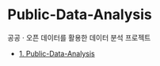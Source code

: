 # Public-Data-Analysis
공공 · 오픈 데이터를 활용한 데이터 분석 프로젝트

- [1. Public-Data-Analysis](/Temperature_Public_Data_Analysis/Temperature_Public_Data_Analysis_Project.ipynb)
